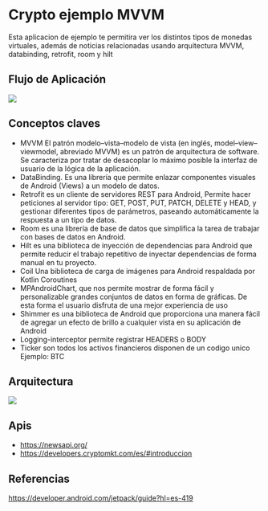 
Crypto ejemplo MVVM
=======================

Esta aplicacion de ejemplo te permitira ver los distintos tipos de monedas virtuales, además de noticias relacionadas
usando arquitectura MVVM, databinding, retrofit, room y hilt

Flujo de Aplicación
-----------------------
![](https://github.com/fredpdeveloper/crypto_currencies_android/blob/master/image/flujo.gif)

Conceptos claves
-----------------------
- MVVM El patrón modelo–vista–modelo de vista (en inglés, model–view–viewmodel, abreviado MVVM) es un patrón de arquitectura de software. Se caracteriza por tratar de desacoplar lo máximo posible la interfaz de usuario de la lógica de la aplicación.
- DataBinding. Es una librería que permite enlazar componentes visuales de Android (Views) a un modelo de datos.
- Retrofit es un cliente de servidores REST para Android, Permite hacer peticiones al servidor tipo: GET, POST, PUT, PATCH, DELETE y HEAD, y gestionar diferentes tipos de parámetros, paseando automáticamente la respuesta a un tipo de datos.
- Room es una librería de base de datos que simplifica la tarea de trabajar con bases de datos en Android.
- Hilt es una biblioteca de inyección de dependencias para Android que permite reducir el trabajo repetitivo de inyectar dependencias de forma manual en tu proyecto.
- Coil Una biblioteca de carga de imágenes para Android respaldada por Kotlin Coroutines
- MPAndroidChart, que nos permite mostrar de forma fácil y personalizable grandes conjuntos de datos en forma de gráficas. De esta forma el usuario disfruta de una mejor experiencia de uso
- Shimmer es una biblioteca de Android que proporciona una manera fácil de agregar un efecto de brillo a cualquier vista en su aplicación de Android
- Logging-interceptor permite registrar HEADERS o BODY
- Ticker son todos los activos financieros disponen de un codigo unico Ejemplo: BTC 

Arquitectura
-----------------------
![](https://github.com/fredpdeveloper/crypto_currencies_android/blob/master/image/arquitectura.png)

Apis
-----------------------

- https://newsapi.org/
- https://developers.cryptomkt.com/es/#introduccion

Referencias
-----------------------

https://developer.android.com/jetpack/guide?hl=es-419


